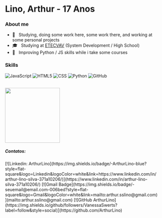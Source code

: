 <h1> Lino, Arthur - 17 Anos </h1>

<h3> About me </h3>

- 🤔 &nbsp; Studying, doing some work here, some work there, and working at some personal projects
- 🎓 &nbsp; Studying at <a href="https://etevav.com.br/new1/">ETECVAV</a> (System Development / High School)
- 🌱 &nbsp; Improving Python / JS skills while i take some courses

<h3> Skills </h3>

  ![JavaScript](https://img.shields.io/badge/-JavaScript-333333?style=flat&logo=javascript)
  ![HTML5](https://img.shields.io/badge/-HTML5-333333?style=flat&logo=HTML5)
  ![CSS](https://img.shields.io/badge/-CSS-333333?style=flat&logo=CSS3&logoColor=1572B6)
  ![Python](https://img.shields.io/badge/-Python-333333?style=flat&logo=Python&logoColor=yellow)
  ![GitHub](https://img.shields.io/badge/-GitHub-333333?style=flat&logo=github)

<br/>

<a href="https://github.com/VanessaSwerts">
  <img height="180em" src="https://github-readme-stats.vercel.app/api?username=ArthurLino&theme=dracula&show_icons=true" />
</a>

<br/>

##### Contatos:
<p align="left">
[![Linkedin: ArthurLino](https://img.shields.io/badge/-ArthurLino-blue?style=flat-square&logo=Linkedin&logoColor=white&link=https://www.linkedin.com/in/arthur-lino-silva-371a10206/)](https://www.linkedin.com/in/arthur-lino-silva-371a10206/)
[![Gmail Badge](https://img.shields.io/badge/-seuemail@email.com-006bed?style=flat-square&logo=Gmail&logoColor=white&link=mailto:arthur.sslino@gmail.com)](mailto:arthur.sslino@gmail.com)
[![GitHub ArthurLino](https://img.shields.io/github/followers/VanessaSwerts?label=follow&style=social)](https://github.com/ArthurLino)
</p>  

